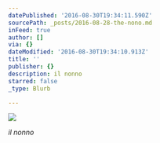 ```yaml
---
datePublished: '2016-08-30T19:34:11.590Z'
sourcePath: _posts/2016-08-28-the-nono.md
inFeed: true
author: []
via: {}
dateModified: '2016-08-30T19:34:10.913Z'
title: ''
publisher: {}
description: il nonno
starred: false
_type: Blurb

---
```

![](https://the-grid-user-content.s3-us-west-2.amazonaws.com/669b4e70-139f-45ca-be7d-5d6bc725b6e7.jpg)

_il nonno_